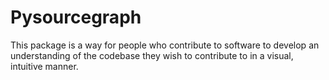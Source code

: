 # Pysourcegraph

This package is a way for people who contribute to software to develop an
understanding of the codebase they wish to contribute to in a visual, intuitive
manner.